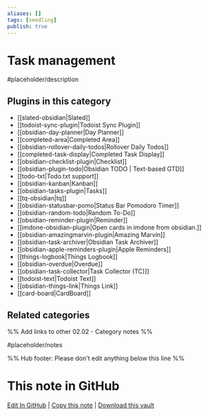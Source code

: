 ```yaml
---
aliases: []
tags: [seedling]
publish: true
---
```


# Task management

#placeholder/description

## Plugins in this category

- [[slated-obsidian|Slated]]
- [[todoist-sync-plugin|Todoist Sync Plugin]]
- [[obsidian-day-planner|Day Planner]]
- [[completed-area|Completed Area]]
- [[obsidian-rollover-daily-todos|Rollover Daily Todos]]
- [[completed-task-display|Completed Task Display]]
- [[obsidian-checklist-plugin|Checklist]]
- [[obsidian-plugin-todo|Obsidian TODO | Text-based GTD]]
- [[todo-txt|Todo.txt support]]
- [[obsidian-kanban|Kanban]]
- [[obsidian-tasks-plugin|Tasks]]
- [[tq-obsidian|tq]]
- [[obsidian-statusbar-pomo|Status Bar Pomodoro Timer]]
- [[obsidian-random-todo|Random To-Do]]
- [[obsidian-reminder-plugin|Reminder]]
- [[imdone-obsidian-plugin|Open cards in imdone from obsidian.]]
- [[obsidian-amazingmarvin-plugin|Amazing Marvin]]
- [[obsidian-task-archiver|Obsidian Task Archiver]]
- [[obsidian-apple-reminders-plugin|Apple Reminders]]
- [[things-logbook|Things Logbook]]
- [[obsidian-overdue|Overdue]]
- [[obsidian-task-collector|Task Collector (TC)]]
- [[todoist-text|Todoist Text]]
- [[obsidian-things-link|Things Link]]
- [[card-board|CardBoard]]

## Related categories

%% Add links to other 02.02 - Category notes %%

#placeholder/notes

%% Hub footer: Please don't edit anything below this line %%

# This note in GitHub

<span class="git-footer">[Edit In GitHub](https://github.dev/obsidian-community/obsidian-hub/blob/main/02%20-%20Community%20Expansions/02.01%20Plugins%20by%20Category/Task%20management%20plugins.md "git-hub-edit-note") | [Copy this note](https://raw.githubusercontent.com/obsidian-community/obsidian-hub/main/02%20-%20Community%20Expansions/02.01%20Plugins%20by%20Category/Task%20management%20plugins.md "git-hub-copy-note") | [Download this vault](https://github.com/obsidian-community/obsidian-hub/archive/refs/heads/main.zip "git-hub-download-vault") </span>

